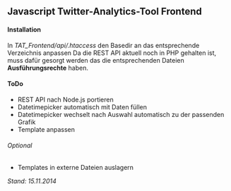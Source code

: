 ## Javascript Twitter-Analytics-Tool Frontend
#### Installation
In *TAT_Frontend/api/.htaccess* den Basedir an das entsprechende Verzeichnis anpassen
Da die REST API aktuell noch in PHP gehalten ist, muss dafür gesorgt werden das die entsprechenden Dateien **Ausführungsrechte** haben.

#### ToDo
* REST API nach Node.js portieren
* Datetimepicker automatisch mit Daten füllen
* Datetimepicker wechselt nach Auswahl automatisch zu der passenden Grafik
* Template anpassen

###### Optional
* Templates in externe Dateien auslagern


*Stand: 15.11.2014*
